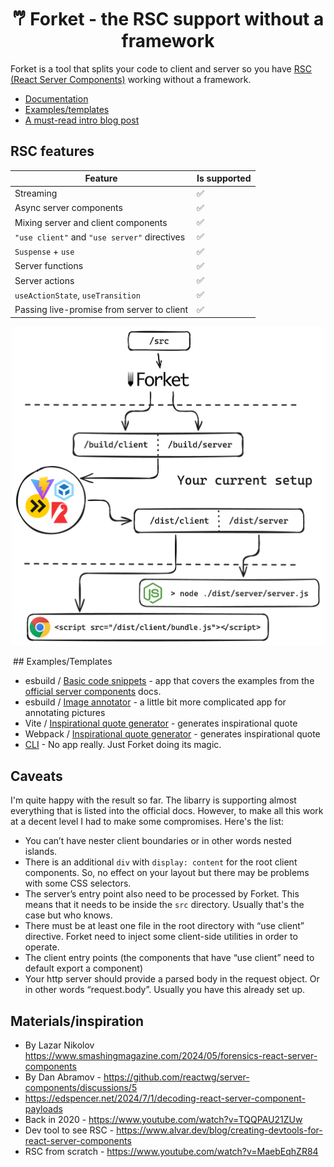 <h1 align="center">𐂐 Forket - the RSC support without a framework</h1>

Forket is a tool that splits your code to client and server so you have [RSC (React Server Components)](https://react.dev/reference/rsc/server-components) working without a framework.

* [Documentation](./forket/README.md)
* [Examples/templates](#examplestemplates)
* [A must-read intro blog post](https://krasimirtsonev.com/blog/article/vanilla-react-server-components-with-no-framework)

## RSC features

| Feature | Is supported |
| ----------- | ----------- |
| Streaming | ✅ |
| Async server components | ✅ |
| Mixing server and client components | ✅ |
| `"use client"` and `"use server"` directives | ✅ |
| `Suspense` + `use` | ✅ |
| Server functions | ✅ |
| Server actions | ✅ |
| `useActionState`, `useTransition` | ✅ |
| Passing live-promise from server to client | ✅ |

<p align="center">
  <img width="500" src="https://raw.githubusercontent.com/krasimir/forket/refs/heads/main/assets/project_whitebg.png">
</p>
‎
## Examples/Templates

* esbuild / [Basic code snippets](./examples/basic/) - app that covers the examples from the [official server components](https://react.dev/reference/rsc/server-components) docs.
* esbuild / [Image annotator](./examples/annotation-app/) - a little bit more complicated app for annotating pictures
* Vite / [Inspirational quote generator](./examples/vite/) - generates inspirational quote
* Webpack / [Inspirational quote generator](./examples/webpack/) - generates inspirational quote
* [CLI](./examples/just-cli) - No app really. Just Forket doing its magic.

## Caveats

I'm quite happy with the result so far. The libarry is supporting almost everything that is listed into the official docs. However, to make all this work at a decent level I had to make some compromises. Here's the list:

* You can’t have nester client boundaries or in other words nested islands.
* There is an additional `div` with `display: content` for the root client components. So, no effect on your layout but there may be problems with some CSS selectors.
* The server’s entry point also need to be processed by Forket. This means that it needs to be inside the `src` directory. Usually that's the case but who knows.
* There must be at least one file in the root directory with “use client” directive. Forket need to inject some client-side utilities in order to operate.
* The client entry points (the components that have “use client” need to default export a component)
* Your http server should provide a parsed body in the request object. Or in other words “request.body”. Usually you have this already set up.

## Materials/inspiration

* By Lazar Nikolov https://www.smashingmagazine.com/2024/05/forensics-react-server-components
* By Dan Abramov - https://github.com/reactwg/server-components/discussions/5
* https://edspencer.net/2024/7/1/decoding-react-server-component-payloads
* Back in 2020 - https://www.youtube.com/watch?v=TQQPAU21ZUw
* Dev tool to see RSC - https://www.alvar.dev/blog/creating-devtools-for-react-server-components
* RSC from scratch - https://www.youtube.com/watch?v=MaebEqhZR84